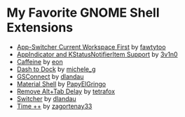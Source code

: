 # My Favorite GNOME Shell Extensions

- [App-Switcher Current Workspace First](https://extensions.gnome.org/extension/1329/app-switcher-current-workspace-first/) by [fawtytoo](https://extensions.gnome.org/accounts/profile/fawtytoo)
- [AppIndicator and KStatusNotifierItem Support](https://extensions.gnome.org/extension/615/appindicator-support/) by [3v1n0](https://extensions.gnome.org/accounts/profile/3v1n0)
- [Caffeine](https://extensions.gnome.org/extension/517/caffeine/) by [eon](https://extensions.gnome.org/accounts/profile/eon)
- [Dash to Dock](https://extensions.gnome.org/extension/307/dash-to-dock/) by [michele\_g](https://extensions.gnome.org/accounts/profile/michele_g)
- [GSConnect](https://extensions.gnome.org/extension/1319/gsconnect/) by [dlandau](https://extensions.gnome.org/accounts/profile/dlandau)
- [Material Shell](https://extensions.gnome.org/extension/3357/material-shell/) by [PapyElGringo](https://extensions.gnome.org/accounts/profile/PapyElGringo)
- [Remove Alt+Tab Delay](https://extensions.gnome.org/extension/1403/remove-alttab-delay/) by [tetrafox](https://extensions.gnome.org/accounts/profile/tetrafox)
- [Switcher](https://extensions.gnome.org/extension/973/switcher/) by [dlandau](https://extensions.gnome.org/accounts/profile/dlandau)
- [Time ++](https://extensions.gnome.org/extension/1238/time/) by [zagortenay33](https://extensions.gnome.org/accounts/profile/zagortenay33)

